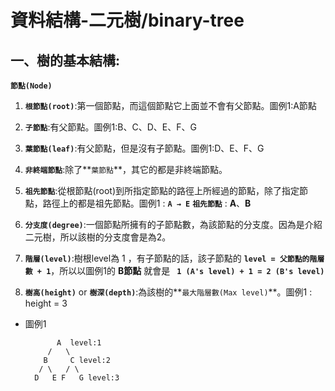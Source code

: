 # 資料結構-二元樹/binary-tree



## 一、樹的基本結構:
  
  **`節點(Node)`**
  
  1. **`根節點(root)`**:第一個節點，而這個節點它上面並不會有父節點。圖例1:A節點 
  
  2. **`子節點`**:有父節點。圖例1:B、C、D、E、F、G
  
  3. **`葉節點(leaf)`**:有父節點，但是沒有子節點。圖例1:D、E、F、G
  
  4. **`非終端節點`**:除了**`葉節點`**，其它的都是非終端節點。
  
  5. **`祖先節點`**:從根節點(root)到所指定節點的路徑上所經過的節點，除了指定節點，路徑上的都是祖先節點。圖例1 : **`A → E`** **`祖先節點`** : **A**、**B**
  
  6. **`分支度(degree)`**:一個節點所擁有的子節點數，為該節點的分支度。因為是介紹二元樹，所以該樹的分支度會是為2。
  
  7. **`階層(level)`**:樹根level為 1 ，有子節點的話，該子節點的 **`level = 父節點的階層數 + 1`**，所以以圖例1的 **B節點** 就會是 **` 1 (A's level) + 1 = 2 (B's level)`**
  
  8. **`樹高(height)`** or **`樹深(depth)`**:為該樹的**`最大階層數(Max level)`**。圖例1 : height = 3
  
  * 圖例1
  
               A  level:1
             /   \
            B     C level:2
           / \   / \
          D   E F   G level:3
